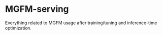 # MGFM-serving
Everything related to MGFM usage after training/tuning and inference-time optimization.
